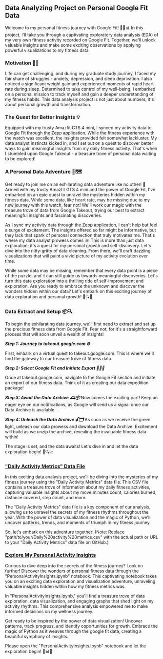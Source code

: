 ## Data Analyzing Project on Personal Google Fit Data

Welcome to my personal fitness journey with Google Fit! 🏃‍♀️📊 In this project, I'll take you through a captivating exploratory data analysis (EDA) of my very own fitness activity recorded on Google Fit. Together, we'll unlock valuable insights and make some exciting observations by applying powerful visualizations to my fitness data.

### Motivation 💪🚀

Life can get challenging, and during my graduate study journey, I faced my fair share of struggles - anxiety, depression, and sleep deprivation. I also noticed a significant weight gain and experienced moments of rapid heart rate during sleep. Determined to take control of my well-being, I embarked on a personal mission to track myself and gain a deeper understanding of my fitness habits. This data analysis project is not just about numbers; it's about personal growth and transformation.

### The Quest for Better Insights 💡

Equipped with my trusty Amazfit GTS 4 mini, I synced my activity data to Google Fit through the Zepp application. While the fitness experience with the watch was excellent, the insights provided felt somewhat lackluster. My data analyst instincts kicked in, and I set out on a quest to discover better ways to gain meaningful insights from my daily fitness activity. That's when I stumbled upon Google Takeout - a treasure trove of personal data waiting to be explored!

### A Personal Data Adventure 🚀🗺️

Get ready to join me on an exhilarating data adventure like no other! 🌟 Armed with my trusty Amazfit GTS 4 mini and the power of Google Fit, I've embarked on an epic quest to unravel the mysteries hidden within my fitness data. While some data, like heart rate, may be missing due to my new journey with this watch, fear not! We'll work our magic with the treasure trove of data from Google Takeout, trying our best to extract meaningful insights and fascinating discoveries.

As I sync my activity data through the Zepp application, I can't help but feel a surge of excitement. The insights offered so far might be informative, but they lack that spark of personal connection that truly motivates me. That's where my data analyst prowess comes in! This is more than just data exploration; it's a quest for my personal growth and self-discovery. Let's dive into the nitty-gritty of data cleaning. From there, we'll craft dazzling visualizations that will paint a vivid picture of my activity evolution over time.

While some data may be missing, remember that every data point is a piece of the puzzle, and it can still guide us towards meaningful discoveries. Let's turn this data exploration into a thrilling ride of self-improvement and exploration. Are you ready to embrace the unknown and discover the wonders hidden within our data? Let's embark on this exciting journey of data exploration and personal growth! 🚀🔍💪


### Data Extract and Setup 📦🔍
To begin the exhilarating data journey, we'll first need to extract and set up the precious fitness data from Google Fit. Fear not, for it's a straightforward process that will soon unveil a wealth of insights!

***Step 1: Journey to takeout.google.com 🌐***

First, embark on a virtual quest to takeout.google.com. This is where we'll find the gateway to our treasure trove of fitness data.

***Step 2: Select Google Fit and Initiate Export 🏃‍♂️📅***

Once at takeout.google.com, navigate to the Google Fit section and initiate an export of our fitness data. Think of it as creating our data expedition package!

***Step 3: Await the Data Archive 🕰️📦*** 
Now comes the exciting part! Keep an eager eye on our notifications, as Google will send us a signal once our Data Archive is available.

***Step 4: Unleash the Data Archive 🔓🗂️***
As soon as we receive the green light, unleash our data prowess and download the Data Archive. Excitement will build as we unzip the archive, revealing the invaluable fitness data within!

The stage is set, and the data awaits! Let's dive in and let the data exploration begin! 🚀🔍📈

### ["Daily Activity Metrics" Data File](https://github.com/KhaingSuThway/personal-google-fit-data-analysis/blob/6586569176e99b8a691cc51a359606da8bb98f07/Daily%20activity%20metrics.csv)

In this exciting data analysis project, we'll be diving into the mysteries of my fitness journey using the "Daily Activity Metrics" data file. This CSV file contains a treasure trove of information about my daily fitness activities, capturing valuable insights about my move minutes count, calories burned, distance covered, step count, and more.

The "Daily Activity Metrics" data file is a key component of our analysis, allowing us to unravel the secrets of my fitness rhythms throughout the year. With the power of data visualization and the magic of Python, we'll uncover patterns, trends, and moments of triumph in my fitness journey.

So, let's embark on this adventure together! 
(Note: Replace "path/to/your/Daily%20activity%20metrics.csv" with the actual path or URL to your "Daily Activity Metrics" data file on GitHub.)

### [Explore My Personal Activity Insights](https://github.com/KhaingSuThway/personal-google-fit-data-analysis/blob/76605331a6bf747bce02496f55725826a8f9afa2/PersonalActivityInsights.ipynb)

Curious to dive deep into the secrets of the fitness journey? Look no further! Discover the wonders of personal fitness data through the "PersonalActivityInsights.ipynb" notebook. This captivating notebook takes you on an exciting data exploration and visualization adventure, unraveling valuable insights hidden within how my fitness metrics was.

In "PersonalActivityInsights.ipynb," you'll find a treasure trove of data exploration, data visualization, and engaging graphs that shed light on my activity rhythms. This comprehensive analysis empowered me to make informed decisions on my wellness journey.

Get ready to be inspired by the power of data visualization! Uncover patterns, track progress, and identify opportunities for growth. Embrace the magic of Python as it weaves through the google fit data, creating a beautiful symphony of insights.

Please open the "PersonalActivityInsights.ipynb" notebook and let the exploration begin! 🚀📊💪
